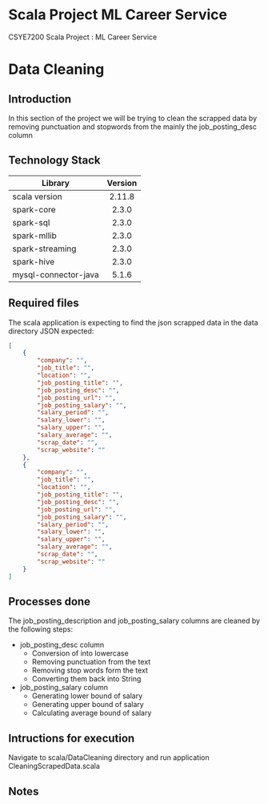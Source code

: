# Scala Project ML Career Service
CSYE7200 Scala Project : ML Career Service

# Data Cleaning

## Introduction
In this section of the project we will be trying to clean the scrapped data by removing punctuation and stopwords from the mainly the job_posting_desc column

## Technology Stack

| Library              | Version | 
| ---------------------|:-------:|
| scala version        | 2.11.8  |
| spark-core           | 2.3.0   |
| spark-sql            | 2.3.0   |
| spark-mllib          | 2.3.0   |
| spark-streaming      | 2.3.0   |
| spark-hive		   | 2.3.0   |
| mysql-connector-java | 5.1.6   |


## Required files
The scala application is expecting to find the json scrapped data in the data directory
JSON expected: 
```json
[
	{
		"company": "",
		"job_title": "", 
		"location": "", 
		"job_posting_title": "",
		"job_posting_desc": "", 
		"job_posting_url": "", 
		"job_posting_salary": "", 
		"salary_period": "",
		"salary_lower": "",
		"salary_upper": "",
		"salary_average": "",
		"scrap_date": "", 
		"scrap_website": ""
	},
	{
		"company": "",
		"job_title": "", 
		"location": "", 
		"job_posting_title": "",
		"job_posting_desc": "", 
		"job_posting_url": "", 
		"job_posting_salary": "", 
		"salary_period": "",
		"salary_lower": "",
		"salary_upper": "",
		"salary_average": "",
		"scrap_date": "", 
		"scrap_website": ""
	}
]
```

## Processes done
The job_posting_description and job_posting_salary columns are cleaned by the following steps:
 - job_posting_desc column
	 * Conversion of  into lowercase
	 * Removing punctuation from the text
	 * Removing stop words form the text
	 * Converting them back into String
- job_posting_salary column
	 * Generating lower bound of salary
	 * Generating upper bound of salary
	 * Calculating average bound of salary

## Intructions for execution
Navigate to scala/DataCleaning directory and run application CleaningScrapedData.scala

## Notes